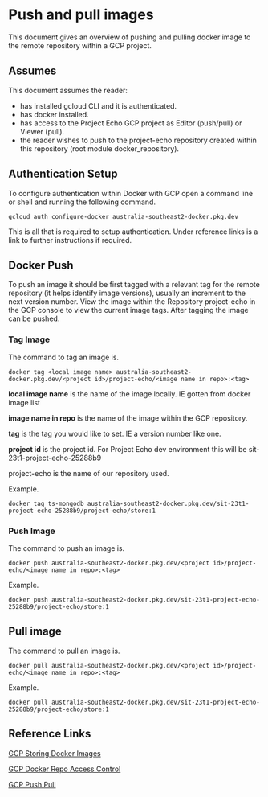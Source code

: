 # Push and pull images
This document gives an overview of pushing and pulling docker image to the remote repository within a GCP project.


## Assumes
This document assumes the reader:
* has installed gcloud CLI and it is authenticated.
* has docker installed.
* has access to the Project Echo GCP project as Editor (push/pull) or Viewer (pull).
* the reader wishes to push to the project-echo repository created within this repository (root module docker_repository).

## Authentication Setup
To configure authentication within Docker with GCP open a command line or shell and running the following command.

```
gcloud auth configure-docker australia-southeast2-docker.pkg.dev
```

This is all that is required to setup authentication. Under reference links is a link to further instructions if required.

## Docker Push
To push an image it should be first tagged with a relevant tag for the remote repository (it helps identify image versions), usually an increment to the next version number. View the image within the Repository project-echo in the GCP console to view the current image tags. After tagging the image can be pushed.

### Tag Image
The command to tag an image is.

```
docker tag <local image name> australia-southeast2-docker.pkg.dev/<project id>/project-echo/<image name in repo>:<tag>
```

<b>local image name</b> is the name of the image locally. IE gotten from docker image list

<b>image name in repo</b> is the name of the image within the GCP repository.

<b>tag</b> is the tag you would like to set. IE a version number like one.

<b>project id</b> is the project id. For Project Echo dev environment this will be sit-23t1-project-echo-25288b9

project-echo is the name of our repository used.

Example.
```
docker tag ts-mongodb australia-southeast2-docker.pkg.dev/sit-23t1-project-echo-25288b9/project-echo/store:1
```

### Push Image
The command to push an image is.

```
docker push australia-southeast2-docker.pkg.dev/<project id>/project-echo/<image name in repo>:<tag>
```

Example.
```
docker push australia-southeast2-docker.pkg.dev/sit-23t1-project-echo-25288b9/project-echo/store:1
```

## Pull image
The command to pull an image is.

```
docker pull australia-southeast2-docker.pkg.dev/<project id>/project-echo/<image name in repo>:<tag>
```

Example.
```
docker pull australia-southeast2-docker.pkg.dev/sit-23t1-project-echo-25288b9/project-echo/store:1
```

## Reference Links
[GCP Storing Docker Images](https://cloud.google.com/artifact-registry/docs/docker/store-docker-container-images)

[GCP Docker Repo Access Control](https://cloud.google.com/artifact-registry/docs/access-control#permissions)

[GCP Push Pull](https://cloud.google.com/artifact-registry/docs/docker/pushing-and-pulling)
